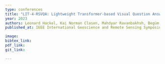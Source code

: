 ```yaml
---
type: conferences
title: "LIT-4-RSVQA: Lightweight Transformer-based Visual Question Answering in Remote Sensing"
year: 2023
authors: Leonard Hackel, Kai Norman Clasen, Mahdyar Ravanbakhsh, Begüm Demir
published_at: IEEE International Geoscience and Remote Sensing Symposium, Pasadena, California, 2023

image:
bibtex_link:
pdf_link:
git_link:

---
```


